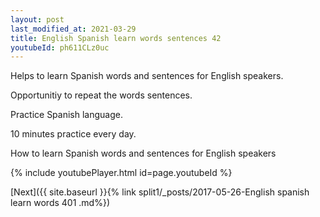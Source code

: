 ```yaml
---
layout: post
last_modified_at: 2021-03-29
title: English Spanish learn words sentences 42 
youtubeId: ph611CLz0uc
---
```

 
 
Helps to learn Spanish words and sentences for English speakers.

Opportunitiy to repeat the words sentences. 

Practice Spanish language. 
 
10 minutes practice every day. 
 
How to learn Spanish words and sentences for English speakers 
 
{% include youtubePlayer.html id=page.youtubeId %}
 
 
[Next]({{ site.baseurl }}{% link  split1/_posts/2017-05-26-English spanish learn words 401 .md%})
 
